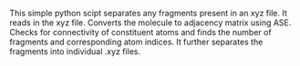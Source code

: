 This simple python scipt separates any fragments present in an xyz file. 
It reads in the xyz file. Converts the molecule to adjacency matrix using ASE.
Checks for connectivity of constituent atoms and finds the number of fragments and corresponding atom indices.
It further separates the fragments into individual .xyz files.
